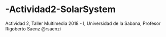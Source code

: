 # -Actividad2-SolarSystem
Actividad 2, Taller Multimedia 2018 - I, Universidad de la Sabana, Profesor Rigoberto Saenz @rsaenzi
